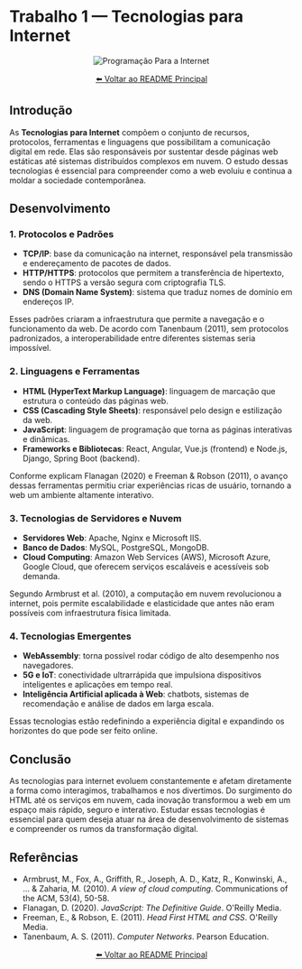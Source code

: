 # Trabalho 1 — Tecnologias para Internet

<div align="center">

![Programação Para a Internet](https://img.shields.io/badge/Programação%20Para%20a%20Internet-Atividade%2001-0078D4?style=for-the-badge&logo=azuredevops)

[⬅️ Voltar ao README Principal](../README.md)

</div>

## Introdução

As **Tecnologias para Internet** compõem o conjunto de recursos, protocolos, ferramentas e linguagens que possibilitam a comunicação digital em rede. Elas são responsáveis por sustentar desde páginas web estáticas até sistemas distribuídos complexos em nuvem. O estudo dessas tecnologias é essencial para compreender como a web evoluiu e continua a moldar a sociedade contemporânea.

## Desenvolvimento

### 1. Protocolos e Padrões

- **TCP/IP**: base da comunicação na internet, responsável pela transmissão e endereçamento de pacotes de dados.
- **HTTP/HTTPS**: protocolos que permitem a transferência de hipertexto, sendo o HTTPS a versão segura com criptografia TLS.
- **DNS (Domain Name System)**: sistema que traduz nomes de domínio em endereços IP.

Esses padrões criaram a infraestrutura que permite a navegação e o funcionamento da web. De acordo com Tanenbaum (2011), sem protocolos padronizados, a interoperabilidade entre diferentes sistemas seria impossível.

### 2. Linguagens e Ferramentas

- **HTML (HyperText Markup Language)**: linguagem de marcação que estrutura o conteúdo das páginas web.
- **CSS (Cascading Style Sheets)**: responsável pelo design e estilização da web.
- **JavaScript**: linguagem de programação que torna as páginas interativas e dinâmicas.
- **Frameworks e Bibliotecas**: React, Angular, Vue.js (frontend) e Node.js, Django, Spring Boot (backend).

Conforme explicam Flanagan (2020) e Freeman & Robson (2011), o avanço dessas ferramentas permitiu criar experiências ricas de usuário, tornando a web um ambiente altamente interativo.

### 3. Tecnologias de Servidores e Nuvem

- **Servidores Web**: Apache, Nginx e Microsoft IIS.
- **Banco de Dados**: MySQL, PostgreSQL, MongoDB.
- **Cloud Computing**: Amazon Web Services (AWS), Microsoft Azure, Google Cloud, que oferecem serviços escaláveis e acessíveis sob demanda.

Segundo Armbrust et al. (2010), a computação em nuvem revolucionou a internet, pois permite escalabilidade e elasticidade que antes não eram possíveis com infraestrutura física limitada.

### 4. Tecnologias Emergentes

- **WebAssembly**: torna possível rodar código de alto desempenho nos navegadores.
- **5G e IoT**: conectividade ultrarrápida que impulsiona dispositivos inteligentes e aplicações em tempo real.
- **Inteligência Artificial aplicada à Web**: chatbots, sistemas de recomendação e análise de dados em larga escala.

Essas tecnologias estão redefinindo a experiência digital e expandindo os horizontes do que pode ser feito online.

## Conclusão

As tecnologias para internet evoluem constantemente e afetam diretamente a forma como interagimos, trabalhamos e nos divertimos. Do surgimento do HTML até os serviços em nuvem, cada inovação transformou a web em um espaço mais rápido, seguro e interativo. Estudar essas tecnologias é essencial para quem deseja atuar na área de desenvolvimento de sistemas e compreender os rumos da transformação digital.

## Referências

- Armbrust, M., Fox, A., Griffith, R., Joseph, A. D., Katz, R., Konwinski, A., ... & Zaharia, M. (2010). _A view of cloud computing_. Communications of the ACM, 53(4), 50-58.
- Flanagan, D. (2020). _JavaScript: The Definitive Guide_. O'Reilly Media.
- Freeman, E., & Robson, E. (2011). _Head First HTML and CSS_. O'Reilly Media.
- Tanenbaum, A. S. (2011). _Computer Networks_. Pearson Education.

<div align="center">

[⬅️ Voltar ao README Principal](../../README.md)

</div>
